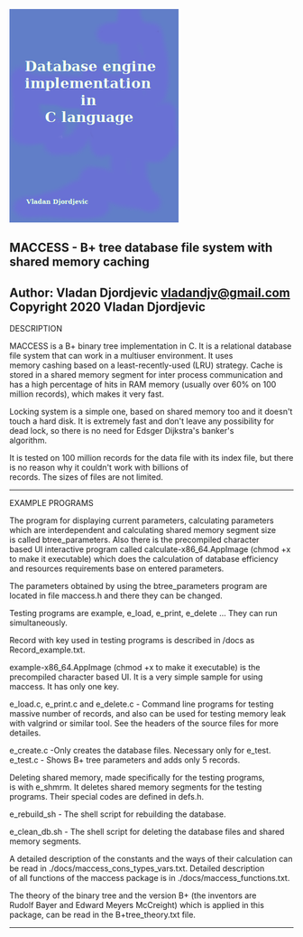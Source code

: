 ﻿![Cover](https://github.com/vladandjv/maccess/blob/master/.resources/db-engine.png)

MACCESS - B+ tree database file system with shared memory caching 
--------------------------------------------------------------------------


Author: Vladan Djordjevic
	vladandjv@gmail.com                 
Copyright 2020 Vladan Djordjevic
--------------------------------------------------------------------------
DESCRIPTION

MACCESS is a B+ binary tree implementation in C. It is a relational 
database file system that can work in a multiuser environment. It uses  
memory cashing based on a least-recently-used (LRU) strategy. Cache is  
stored in a shared memory segment for inter process communication and  
has a high percentage of hits in RAM memory (usually over 60% on 100  
million records), which makes it very fast.

Locking system is a simple one, based on shared memory too and it doesn't 
touch a hard disk. It is extremely fast and don't leave any possibility 
for dead lock, so there is no need for Edsger Dijkstra's banker's  
algorithm.

It is tested on 100 million records for the data file with its index 
file, but there is no reason why it couldn't work with billions of  
records. The sizes of files are not limited. 

--------------------------------------------------------------------------
EXAMPLE PROGRAMS

The program for displaying current parameters, calculating parameters 
which are interdependent and calculating shared memory segment size  
is called btree_parameters. Also there is the precompiled character  
based UI interactive program called calculate-x86_64.AppImage 
(chmod +x to make it executable) which does the calculation of database 
efficiency and resources requirements base on entered parameters.

The parameters obtained by using the btree_parameters program are located 
in file maccess.h and there they can be changed.

Testing programs are example, e_load, e_print, e_delete ... They can run  
simultaneously.

Record with key used in testing programs is described in /docs as 
Record_example.txt.

example-x86_64.AppImage (chmod +x to make it executable) is the precompiled 
character based UI.  It is a very simple sample for using maccess. It has 
only one key.

e_load.c, e_print.c and e_delete.c - Command line programs for testing  
massive number of records, and also can be used for testing memory leak  
with valgrind or similar tool. See the headers of the source files for
more detailes.

e_create.c -Only creates the database files. Necessary only for e_test.
e_test.c - Shows B+ tree parameters and adds only 5 records.

Deleting shared memory, made specifically for the testing programs,  
is with e_shmrm. It deletes shared memory segments for the testing  
programs. Their special codes are defined in defs.h. 

e_rebuild_sh - The shell script for rebuilding the database.  

e_clean_db.sh - The shell script for deleting the database files and shared 
                memory segments.

A detailed description of the constants and the ways of their calculation 
can be read in ./docs/maccess_cons_types_vars.txt. Detailed description  
of all functions of the maccess package is in ./docs/maccess_functions.txt. 

The theory of the binary tree and the version B+ (the inventors are  
Rudolf Bayer and Edward Meyers McCreight) which is applied in this  
package, can be read in the B+tree_theory.txt file. 

--------------------------------------------------------------------------
